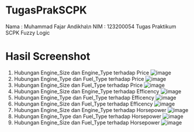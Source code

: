 # TugasPrakSCPK
Nama : Muhammad Fajar Andikha\n
NIM : 123200054
Tugas Praktikum SCPK Fuzzy Logic
# Hasil Screenshot
1. Hubungan Engine_Size dan Engine_Type terhadap Price
![image](https://user-images.githubusercontent.com/54676003/157462732-54e0fff6-927e-4ed9-a1cf-f7addb85775f.png)
2. Hubungan Engine_Type dan Fuel_Type terhadap Price
![image](https://user-images.githubusercontent.com/54676003/157462864-f5b1847c-af4b-4e14-bca9-76f241abd01e.png)
3. Hubungan Engine_Size dan Fuel_Type terhadap Price
![image](https://user-images.githubusercontent.com/54676003/157446703-30f9e085-7edd-40e0-8b11-644628029636.png)
4. Hubungan Engine_Size dan Engine_Type terhadap Efficency
![image](https://user-images.githubusercontent.com/54676003/157463276-a946e1ac-29ec-4478-b71a-97d48e8aa4e8.png)
5. Hubungan Engine_Type dan Fuel_Type terhadap Efficency
![image](https://user-images.githubusercontent.com/54676003/157463098-53a5bd83-54ab-4fcc-b1a9-3f92354524e5.png)
6. Hubungan Engine_Size dan Fuel_Type terhadap Efficency
![image](https://user-images.githubusercontent.com/54676003/157464115-1cf2c5b7-85ef-463f-b9b8-c1faaf5ecf16.png)
7. Hubungan Engine_Size dan Engine_Type terhadap Horsepower
![image](https://user-images.githubusercontent.com/54676003/157464200-2a1d1e84-93b9-46dd-9342-5797fe09555a.png)
8. Hubungan Engine_Type dan Fuel_Type terhadap Horsepower
![image](https://user-images.githubusercontent.com/54676003/157464419-8d50e7d1-e3b8-4254-970f-ab06b0568113.png)
9. Hubungan Engine_Size dan Fuel_Type terhadap Horsepower
![image](https://user-images.githubusercontent.com/54676003/157464520-fe48a6ad-f4b6-4afa-a554-39231853508c.png)
